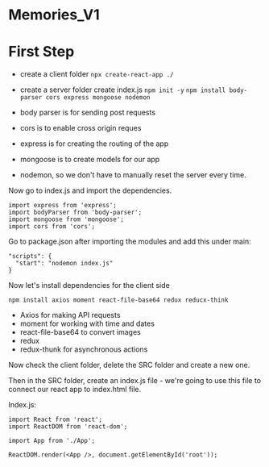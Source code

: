 # Memories_V1


# First Step


- create a client folder
```npx create-react-app ./```



- create a server folder
create index.js
```npm init -y```
```npm install body-parser cors express mongoose nodemon```

- body parser is for sending post requests
- cors is to enable cross origin reques
- express is for creating the routing of the app
- mongoose is to create models for our app
- nodemon, so we don't have to manually reset the server every time.

Now go to index.js and import the dependencies.

```
import express from 'express';
import bodyParser from 'body-parser';
import mongoose from 'mongoose';
import cors from 'cors';
```

Go to package.json after importing the modules and add this under main:

```"type": "module",
"scripts": {
  "start": "nodemon index.js"
}

```



Now let's install dependencies for the client side 

```npm install axios moment react-file-base64 redux reducx-think```

- Axios for making API requests
- moment for working with time and dates
- react-file-base64 to convert images
- redux
- redux-thunk for asynchronous actions


Now check the client folder, delete the SRC folder and create a new one.

Then in the SRC folder, create an index.js file - we're going to use this file to connect our react app to index.html file.


Index.js:

```
import React from 'react';
import ReactDOM from 'react-dom';

import App from './App';

ReactDOM.render(<App />, document.getElementById('root'));

```


